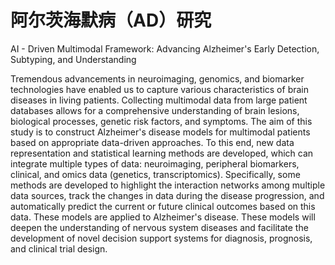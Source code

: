 # 阿尔茨海默病（AD）研究
AI - Driven Multimodal Framework: Advancing Alzheimer's Early Detection, Subtyping, and Understanding

Tremendous advancements in neuroimaging, genomics, and biomarker technologies have enabled us to capture various characteristics of brain diseases in living patients. Collecting multimodal data from large patient databases allows for a comprehensive understanding of brain lesions, biological processes, genetic risk factors, and symptoms.
The aim of this study is to construct Alzheimer's disease models for multimodal patients based on appropriate data-driven approaches. To this end, new data representation and statistical learning methods are developed, which can integrate multiple types of data: neuroimaging, peripheral biomarkers, clinical, and omics data (genetics, transcriptomics). Specifically, some methods are developed to highlight the interaction networks among multiple data sources, track the changes in data during the disease progression, and automatically predict the current or future clinical outcomes based on this data. These models are applied to Alzheimer's disease. These models will deepen the understanding of nervous system diseases and facilitate the development of novel decision support systems for diagnosis, prognosis, and clinical trial design.
